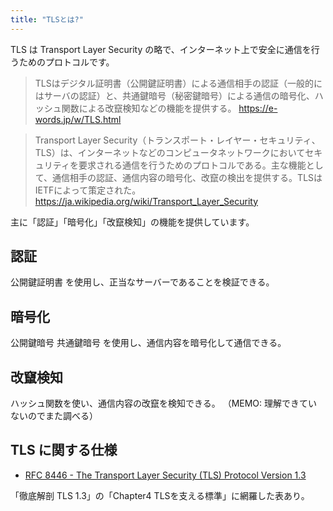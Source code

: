 ```yaml
---
title: "TLSとは?"
---
```


TLS は Transport Layer Security の略で、インターネット上で安全に通信を行うためのプロトコルです。

> TLSはデジタル証明書（公開鍵証明書）による通信相手の認証（一般的にはサーバの認証）と、共通鍵暗号（秘密鍵暗号）による通信の暗号化、ハッシュ関数による改竄検知などの機能を提供する。
> https://e-words.jp/w/TLS.html

> Transport Layer Security（トランスポート・レイヤー・セキュリティ、TLS）は、インターネットなどのコンピュータネットワークにおいてセキュリティを要求される通信を行うためのプロトコルである。主な機能として、通信相手の認証、通信内容の暗号化、改竄の検出を提供する。TLSはIETFによって策定された。
> https://ja.wikipedia.org/wiki/Transport_Layer_Security

主に「認証」「暗号化」「改竄検知」の機能を提供しています。

## 認証

公開鍵証明書 を使用し、正当なサーバーであることを検証できる。

## 暗号化

公開鍵暗号  共通鍵暗号 を使用し、通信内容を暗号化して通信できる。
## 改竄検知

ハッシュ関数を使い、通信内容の改竄を検知できる。
（MEMO: 理解できていないのでまた調べる）

## TLS に関する仕様

- [RFC 8446 - The Transport Layer Security (TLS) Protocol Version 1.3](https://datatracker.ietf.org/doc/html/rfc8446)

「徹底解剖 TLS 1.3」の「Chapter4 TLSを支える標準」に網羅した表あり。
